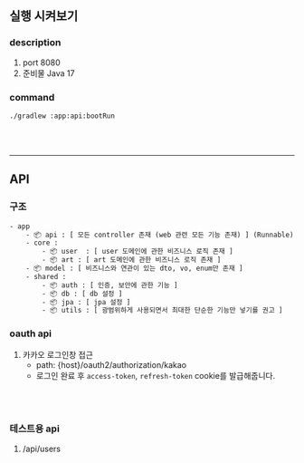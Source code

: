 ## 실행 시켜보기

### description
1. port 8080
2. 준비물 Java 17

### command
`./gradlew :app:api:bootRun`


<br><br>

---
## API

### 구조

```dtd
- app
    - 📦 api : [ 모든 controller 존재 (web 관련 모든 기능 존재) ] (Runnable)
    - core :
        - 📦 user  : [ user 도메인에 관한 비즈니스 로직 존재 ]
        - 📦 art : [ art 도메인에 관한 비즈니스 로직 존재 ]
    - 📦 model : [ 비즈니스와 연관이 있는 dto, vo, enum만 존재 ]
    - shared : 
        - 📦 auth : [ 인증, 보안에 관한 기능 ]
        - 📦 db : [ db 설정 ]
        - 📦 jpa : [ jpa 설정 ]
        - 📦 utils : [ 광범위하게 사용되면서 최대한 단순한 기능만 넣기를 권고 ]
```

### oauth api
1. 카카오 로그인창 접근
   + path: {host}/oauth2/authorization/kakao
   + 로그인 완료 후 `access-token`, `refresh-token` cookie를 발급해줍니다.

    
<br> <br>


### 테스트용 api
1. /api/users
